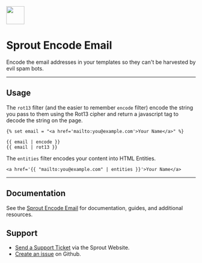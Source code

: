 
<img src="https://sprout.barrelstrengthdesign.com/content/plugins/sprout-icon.svg" width="48">

Sprout Encode Email
===================

Encode the email addresses in your templates so they can't be harvested by evil spam bots.

----

## Usage

The `rot13` filter (and the easier to remember `encode` filter) encode the string you pass to them using the Rot13 cipher and return a javascript tag to decode the string on the page.

``` twig
{% set email = "<a href='mailto:you@example.com'>Your Name</a>" %}

{{ email | encode }}
{{ email | rot13 }}
```

The `entities` filter encodes your content into HTML Entities.

``` twig
<a href='{{ "mailto:you@example.com" | entities }}'>Your Name</a>
```

----

## Documentation

See the [Sprout Encode Email](https://sprout.barrelstrengthdesign.com/craft-plugins/encode-email/docs) for documentation, guides, and additional resources. 

## Support

- [Send a Support Ticket](https://sprout.barrelstrengthdesign.com/craft-plugins/request/support) via the Sprout Website.
- [Create an issue](https://github.com/barrelstrength/craft-sprout-encode-email/issues) on Github.